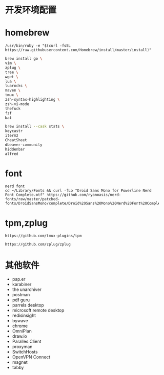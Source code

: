 #  开发环境配置 

# homebrew

```shell
/usr/bin/ruby -e "$(curl -fsSL https://raw.githubusercontent.com/Homebrew/install/master/install)"

```

```sh
brew install go \
vim \
zplug \
tree \
wget \
lua \
luarocks \
maven \
tmux \
zsh-syntax-highlighting \
zsh-vi-mode
thefuck
fzf
bat
```

```sh
brew install --cask stats \
keycastr
iterm2
CheatSheet
dbeaver-community
hiddenbar
alfred
```

# font

```shell
nerd font
cd ~/Library/Fonts && curl -fLo "Droid Sans Mono for Powerline Nerd Font Complete.otf" https://github.com/ryanoasis/nerd-fonts/raw/master/patched-fonts/DroidSansMono/complete/Droid%20Sans%20Mono%20Nerd%20Font%20Complete.otf
```

# tpm,zplug

```
https://github.com/tmux-plugins/tpm

https://github.com/zplug/zplug
```




# 其他软件
* pap.er
* karabiner
* the unarchiver
* postman
* pdf guru
* parrels desktop
* microsoft remote desktop
* redisinsight
* bywave
* chrome
* OmniPlan
* draw.io
* Paralles Client
* proxyman
* SwitchHosts
* OpenVPN Connect
* magnet
* tabby

